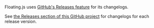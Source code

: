 Floating.js uses [GitHub's Releases feature](https://github.com/blog/1547-release-your-software) for its changelogs.

See [the Releases section of this GitHub project](https://github.com/haroenv/floating.js/releases) for changelogs for each release version.
